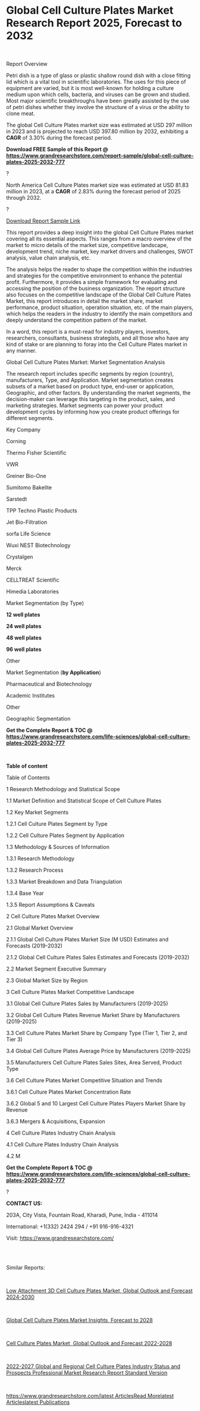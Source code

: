 <h1>Global Cell Culture Plates Market Research Report 2025, Forecast to 2032</h1><br/><p>Report Overview</p>
 
 
 
 <p>Petri dish is a type of glass or plastic shallow round dish with a close fitting lid which is a vital tool in scientific laboratories. The uses for this piece of equipment are varied, but it is most well-known for holding a culture medium upon which cells, bacteria, and viruses can be grown and studied. Most major scientific breakthroughs have been greatly assisted by the use of petri dishes whether they involve the structure of a virus or the ability to clone meat.</p>
 
 
 
 <p>The global Cell Culture Plates market size was estimated at USD 297 million in 2023 and is projected to reach USD 397.80 million by 2032, exhibiting a <strong>CAGR</strong> of 3.30% during the forecast period.</p>
 
 
 
 <div><b>Download FREE Sample of this Report @ <a href="https://www.grandresearchstore.com/report-sample/global-cell-culture-plates-2025-2032-777">https://www.grandresearchstore.com/report-sample/global-cell-culture-plates-2025-2032-777</a></b></div>
 
 
 
 <p>? </p>
 
 
 
 <p>North America Cell Culture Plates market size was estimated at USD 81.83 million in 2023, at a <strong>CAGR</strong> of 2.83% during the forecast period of 2025 through 2032.</p>
 
 
 
 <p>? </p>
 
 
 
 <p><a href="https://www.grandresearchstore.com/mr-admin/report-sample/global-cell-culture-plates-2025-2032-777">Download Report Sample Link</a></p>
 
 
 
 <p>This report provides a deep insight into the global Cell Culture Plates market covering all its essential aspects. This ranges from a macro overview of the market to micro details of the market size, competitive landscape, development trend, niche market, key market drivers and challenges, SWOT analysis, value chain analysis, etc.</p>
 
 
 
 <p>The analysis helps the reader to shape the competition within the industries and strategies for the competitive environment to enhance the potential profit. Furthermore, it provides a simple framework for evaluating and accessing the position of the business organization. The report structure also focuses on the competitive landscape of the Global Cell Culture Plates Market, this report introduces in detail the market share, market performance, product situation, operation situation, etc. of the main players, which helps the readers in the industry to identify the main competitors and deeply understand the competition pattern of the market.</p>
 
 
 
 <p>In a word, this report is a must-read for industry players, investors, researchers, consultants, business strategists, and all those who have any kind of stake or are planning to foray into the Cell Culture Plates market in any manner.</p>
 
 
 
 <p>Global Cell Culture Plates Market: Market Segmentation Analysis</p>
 
 
 
 <p>The research report includes specific segments by region (country), manufacturers, Type, and Application. Market segmentation creates subsets of a market based on product type, end-user or application, Geographic, and other factors. By understanding the market segments, the decision-maker can leverage this targeting in the product, sales, and marketing strategies. Market segments can power your product development cycles by informing how you create product offerings for different segments.</p>
 
 
 
 <p>Key Company</p>
 
 
 
 <p>Corning</p>
 
 
 
 <p>Thermo Fisher Scientific</p>
 
 
 
 <p>VWR</p>
 
 
 
 <p>Greiner Bio-One</p>
 
 
 
 <p>Sumitomo Bakelite</p>
 
 
 
 <p>Sarstedt</p>
 
 
 
 <p>TPP Techno Plastic Products</p>
 
 
 
 <p>Jet Bio-Filtration</p>
 
 
 
 <p>sorfa Life Science</p>
 
 
 
 <p>Wuxi NEST Biotechnology</p>
 
 
 
 <p>Crystalgen</p>
 
 
 
 <p>Merck</p>
 
 
 
 <p>CELLTREAT Scientific</p>
 
 
 
 <p>Himedia Laboratories</p>
 
 
 
 <p>Market Segmentation (by Type)</p>
 
 
 
 <p><strong>12 well plates</strong></p>
 
 
 
 <p><strong>24 well plates</strong></p>
 
 
 
 <p><strong>48 well plates</strong></p>
 
 
 
 <p><strong>96 well plates</strong></p>
 
 
 
 <p>Other</p>
 
 
 
 <p>Market Segmentation (<strong>by Application</strong>)</p>
 
 
 
 <p>Pharmaceutical and Biotechnology</p>
 
 
 
 <p>Academic Institutes</p>
 
 
 
 <p>Other</p>
 
 
 
 <p>Geographic Segmentation</p>
 
 
 
 <div><b>Get the Complete Report & TOC @ <a href="https://www.grandresearchstore.com/life-sciences/global-cell-culture-plates-2025-2032-777">https://www.grandresearchstore.com/life-sciences/global-cell-culture-plates-2025-2032-777</a></b></div>
 
 
 
 <p><br />
 
 <b>Table of content</b></p>
 
 
 
 <p>Table of Contents<br />
 
 1 Research Methodology and Statistical Scope<br />
 
 1.1 Market Definition and Statistical Scope of Cell Culture Plates<br />
 
 1.2 Key Market Segments<br />
 
 1.2.1 Cell Culture Plates Segment by Type<br />
 
 1.2.2 Cell Culture Plates Segment by Application<br />
 
 1.3 Methodology & Sources of Information<br />
 
 1.3.1 Research Methodology<br />
 
 1.3.2 Research Process<br />
 
 1.3.3 Market Breakdown and Data Triangulation<br />
 
 1.3.4 Base Year<br />
 
 1.3.5 Report Assumptions & Caveats<br />
 
 2 Cell Culture Plates Market Overview<br />
 
 2.1 Global Market Overview<br />
 
 2.1.1 Global Cell Culture Plates Market Size (M USD) Estimates and Forecasts (2019-2032)<br />
 
 2.1.2 Global Cell Culture Plates Sales Estimates and Forecasts (2019-2032)<br />
 
 2.2 Market Segment Executive Summary<br />
 
 2.3 Global Market Size by Region<br />
 
 3 Cell Culture Plates Market Competitive Landscape<br />
 
 3.1 Global Cell Culture Plates Sales by Manufacturers (2019-2025)<br />
 
 3.2 Global Cell Culture Plates Revenue Market Share by Manufacturers (2019-2025)<br />
 
 3.3 Cell Culture Plates Market Share by Company Type (Tier 1, Tier 2, and Tier 3)<br />
 
 3.4 Global Cell Culture Plates Average Price by Manufacturers (2019-2025)<br />
 
 3.5 Manufacturers Cell Culture Plates Sales Sites, Area Served, Product Type<br />
 
 3.6 Cell Culture Plates Market Competitive Situation and Trends<br />
 
 3.6.1 Cell Culture Plates Market Concentration Rate<br />
 
 3.6.2 Global 5 and 10 Largest Cell Culture Plates Players Market Share by Revenue<br />
 
 3.6.3 Mergers & Acquisitions, Expansion<br />
 
 4 Cell Culture Plates Industry Chain Analysis<br />
 
 4.1 Cell Culture Plates Industry Chain Analysis<br />
 
 4.2 M</p>
 
 
 
 <div><b>Get the Complete Report & TOC @ <a href="https://www.grandresearchstore.com/life-sciences/global-cell-culture-plates-2025-2032-777">https://www.grandresearchstore.com/life-sciences/global-cell-culture-plates-2025-2032-777</a></b></div>
 
 
 
 <p>? </p>
 
 
 
 <p><b>CONTACT US:</b><br />
 
 203A, City Vista, Fountain Road, Kharadi, Pune, India - 411014<br />
 
 International: +1(332) 2424 294 / +91 916-916-4321<br />
 
 Visit: <a href="https://www.grandresearchstore.com/">https://www.grandresearchstore.com/</a><br />
 
 <br />
 
 <br />
 
 Similar Reports:<br />
 
 <br />
 
 <a href="https://www.grandresearchstore.com/life-sciences/global-low-attachment-d-cell-culture-plates-forecast-2024-2030-250">Low Attachment 3D Cell Culture Plates Market, Global Outlook and Forecast 2024-2030</a><br />
 
 <br />
 
 <a href="https://www.grandresearchstore.com/life-sciences/global-cell-culture-plates-2028-496">Global Cell Culture Plates Market Insights, Forecast to 2028</a><br />
 
 <br />
 
 <a href="https://www.grandresearchstore.com/life-sciences/global-cell-culture-plates-forecast-2022-2028-816">Cell Culture Plates Market, Global Outlook and Forecast 2022-2028</a><br />
 
 <br />
 
 <a href="https://www.grandresearchstore.com/life-sciences/global-regional-cell-culture-plates-2022-2027-167">2022-2027 Global and Regional Cell Culture Plates Industry Status and Prospects Professional Market Research Report Standard Version</a><br />
 
 <br />
 
 <a href="https://gyeongbokgung.com">https://www.grandresearchstore.com/</a><a href="https://hallyeomaritime.com">latest Articles</a><a href="https://jingwansa.com">Read More</a><a href="https://nguoiviet.jp/">latest Articles</a><a href="https://www.intelmarketresearch.com/">latest Publications</a></p>